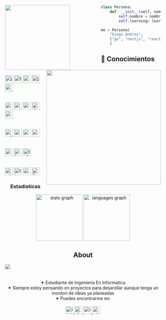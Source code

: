 <div align="left">
<img height="210" align="left" src="https://spotify-github-profile.vercel.app/api/view?uid=31cplqm7ra2eb2btq3hmregdz6vy&cover_image=true&theme=compact&show_offline=false&background_color=121212&interchange=true" style="margin-right: 100px;"/>

```python
class Persona:
	def  __init__(self, nombre, learning=[], quote):
		self.nombre = nombre
		self.learning= learning

me = Persona(
	"Diego Andres",
	["go", "nestjs", "react native"],
	)
```
</div>
<div>
	<h2 align="left">📇 Conocimientos </h2>
 	<p>
	<img align="right" width="370px" src="https://i.pinimg.com/originals/74/c2/f0/74c2f0be552806e0b686e1396751f4a9.gif" >
</div>
<p align="left">
	<br>
	<img src="https://img.shields.io/badge/JavaScript-F7DF1E?logo=javascript&logoColor=black&style=for-the-badge" height="25" alt="javascript logo"  />
  	<img src="https://img.shields.io/badge/TypeScript-3178C6?logo=typescript&logoColor=white&style=for-the-badge" height="25" alt="typescript logo"  />
  	<img src="https://img.shields.io/badge/Go-00ADD8?logo=go&logoColor=white&style=for-the-badge" height="25" alt="go logo"  />
  	<img src="https://img.shields.io/badge/Java-ED8B00?style=for-the-badge&logo=openjdk&logoColor=white" height="25" alt="java shield"  />
	<img src="https://img.shields.io/badge/Python-3776AB?logo=python&logoColor=white&style=for-the-badge" height="25" alt="python logo"  />
	<br><br><br>
	<img src="https://img.shields.io/badge/React-61DAFB?logo=react&logoColor=black&style=for-the-badge" height="25" alt="react logo"  />
  	<img src="https://img.shields.io/badge/Astro-FF5D01?logo=astro&logoColor=black&style=for-the-badge" height="25" alt="astro logo"  />
  	<img src="https://img.shields.io/badge/Angular-DD0031?logo=angular&logoColor=white&style=for-the-badge" height="25" alt="angularjs logo"  />
  	<img src="https://img.shields.io/badge/Django-092E20?logo=django&logoColor=white&style=for-the-badge" height="25" alt="django logo"  />
	<img src="https://img.shields.io/badge/Express-000000?logo=express&logoColor=white&style=for-the-badge" height="25" alt="express logo"  />
	<br><br><br>
	<img src="https://img.shields.io/badge/SQLite-003B57?logo=sqlite&logoColor=white&style=for-the-badge" height="25" alt="sqlite logo" />
	<img src="https://img.shields.io/badge/MongoDB-47A248?logo=mongodb&logoColor=white&style=for-the-badge" height="25" alt="mongodb logo" />
	<img src="https://img.shields.io/badge/PostgreSQL-4169E1?logo=postgresql&logoColor=white&style=for-the-badge" height="25" alt="postgresql logo" />
	<img src="https://img.shields.io/badge/MySQL-4479A1?logo=mysql&logoColor=white&style=for-the-badge" height="25" alt="mysql logo" />
	<br><br><br>
	<img src="https://img.shields.io/badge/Sequelize-52B0E7?logo=sequelize&logoColor=black&style=for-the-badge" height="25" alt="sequelize logo" />
	<img src="https://img.shields.io/badge/Bootstrap-7952B3?logo=bootstrap&logoColor=white&style=for-the-badge" height="25" alt="bootstrap logo"  />
	<img src="https://img.shields.io/badge/Tailwind CSS-06B6D4?logo=tailwindcss&logoColor=black&style=for-the-badge" height="25" alt="tailwindcss logo"  />
	<br><br><br>
	<img src="https://img.shields.io/badge/Git-F05032?logo=git&logoColor=white&style=for-the-badge" height="25" alt="git logo" />
	<img src="https://img.shields.io/badge/Linux-FCC624?logo=linux&logoColor=black&style=for-the-badge" height="25" alt="linux logo" />
	<img src="https://img.shields.io/badge/Node.js-339933?logo=nodedotjs&logoColor=white&style=for-the-badge" height="25" alt="node logo" />
	<img src="https://img.shields.io/badge/Figma-F24E1E?logo=figma&logoColor=white&style=for-the-badge" height="25" alt="figma logo"  />
	<br>
</p>

<h3 align="center">Estadisticas</h3>
<div align="center">
  <img src="https://github-readme-stats.vercel.app/api?username=Sarag1&hide_title=true&hide_rank=true&show_icons=true&include_all_commits=true&count_private=true&disable_animations=false&theme=tokyonight&locale=en&hide_border=true" height="150" alt="stats graph"  />
  <img src="https://github-readme-stats.vercel.app/api/top-langs?username=Sarag1&locale=en&hide_title=false&layout=compact&card_width=320&langs_count=5&theme=tokyonight&hide_border=true" height="150" alt="languages graph"  />
</div>
<div>
<h2 align="center">About</h2>
<div>
	<img src="https://media.giphy.com/media/m3m60GHQjobtu/giphy.gif" align="left">
	 <p align="center">
		<br><br><br>
		&#10022; Estudiante de Ingenieria En Informatica<br>
		&#10022; Siempre estoy pensando en proyectos para desarollar aunque tenga un monton de ideas ya planeadas<br>
		&#10022; Puedes encontrarme en:<br><br>
		<a href="https://www.linkedin.com/in/diegoam1/" target="_blank">
  			<img src="https://img.shields.io/static/v1?message=LinkedIn&logo=linkedin&label=&color=0077B5&logoColor=white&labelColor=&style=for-the-badge" height="25" alt="linkedin logo"  />
  		</a>
  		<a href="https://discordapp.com/users/290883849691463681" target="_blank">
  			<img src="https://img.shields.io/static/v1?message=Discord&logo=discord&label=&color=7289DA&logoColor=white&labelColor=&style=for-the-badge" height="25" alt="discord logo"  />
  		</a>
  		<a href="https://discordapp.com/users/290883849691463681" target="_blank">
  			<img src="https://img.shields.io/static/v1?message=Instagram&logo=instagram&label=&color=E4405F&logoColor=white&labelColor=&style=for-the-badge" height="25" alt="instagram logo"  />
  		</a>
    		<a href="https://sarag1.github.io/Portfolio/" target="_blank">
  			<img src="https://img.shields.io/static/v1?message=Portfolio&logo=github&label=&color=black&logoColor=white&labelColor=&style=for-the-badge" height="25" alt="github logo"  />
  		</a>
		<br><br><br>
	</p>
</div>
</div>
